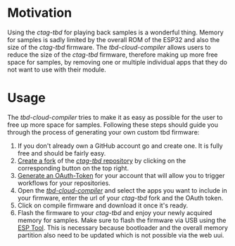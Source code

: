 # Motivation

Using the _ctag-tbd_ for playing back samples is a wonderful thing.
Memory for samples is sadly limited by the overall ROM of the ESP32 and also the size of the _ctag-tbd_ firmware.
The _tbd-cloud-compiler_ allows users to reduce the size of the _ctag-tbd_ firmware, therefore making up more free space for samples, by removing one or multiple individual apps that they do not want to use with their module.

# Usage

The _tbd-cloud-compiler_ tries to make it as easy as possible for the user to free up more space for samples.
Following these steps should guide you through the process of generating your own custom tbd firmware:

1. If you don't already own a GitHub account go and create one. It is fully free and should be fairly easy.
2. [Create a fork](https://docs.github.com/en/github/getting-started-with-github/quickstart/fork-a-repo) of the [_ctag-tbd_ repository](https://github.com/ctag-fh-kiel/ctag-tbd) by clicking on the corresponding button on the top right.
3. [Generate an OAuth-Token](https://docs.github.com/en/github/authenticating-to-github/keeping-your-account-and-data-secure/creating-a-personal-access-token) for your account that will allow you to trigger workflows for your repositories.
4. Open the [_tbd-cloud-compiler_](https://fxwiegand.github.io/tbd-cloud-compiler/) and select the apps you want to include in your firmware, enter the url of your _ctag-tbd_ fork and the OAuth token.
5. Click on compile firmware and download it once it's ready.
6. Flash the firmware to your _ctag-tbd_ and enjoy your newly acquired memory for samples. Make sure to flash the firmware via USB using the [ESP Tool](https://github.com/espressif/esptool). This is necessary because bootloader and the overall memory partition also need to be updated which is not possible via the web uui. 